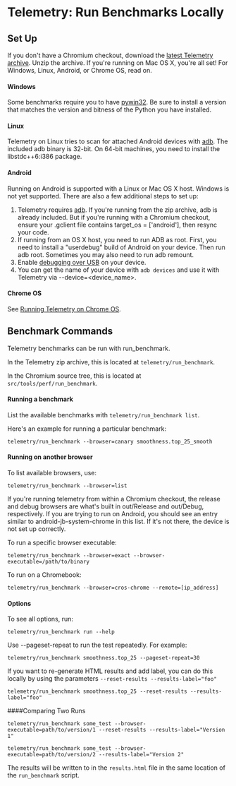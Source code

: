 <!-- Copyright 2015 The Chromium Authors. All rights reserved.
     Use of this source code is governed by a BSD-style license that can be
     found in the LICENSE file.
-->

# Telemetry: Run Benchmarks Locally

## Set Up

If you don't have a Chromium checkout, download the
[latest Telemetry archive](https://storage.googleapis.com/chromium-telemetry/snapshots/telemetry.zip).
Unzip the archive. If you're running on Mac OS X, you're all set! For
Windows, Linux, Android, or Chrome OS, read on.

#### Windows

Some benchmarks require you to have
[pywin32](http://sourceforge.net/projects/pywin32/files/pywin32/Build%20219/).
Be sure to install a version that matches the version and bitness of the Python
you have installed.

#### Linux

Telemetry on Linux tries to scan for attached Android devices with
[adb](https://developer.android.com/tools/help/adb.html).
The included adb binary is 32-bit. On 64-bit machines, you need to install the
libstdc++6:i386 package.

#### Android

Running on Android is supported with a Linux or Mac OS X host. Windows is not
yet supported. There are also a few additional steps to set up:

  1. Telemetry requires [adb](http://developer.android.com/tools/help/adb.html).
     If you're running from the zip archive, adb is already included. But if
     you're running with a Chromium checkout, ensure your .gclient file contains
     target\_os = ['android'], then resync your code.
  2. If running from an OS X host, you need to run ADB as root. First, you need
     to install a "userdebug" build of Android on your device. Then run adb
     root. Sometimes you may also need to run adb remount.
  3. Enable [debugging over USB](http://developer.android.com/tools/device.html)
     on your device.
  4. You can get the name of your device with `adb devices` and use it with
     Telemetry via --device=<device\_name>.

#### Chrome OS

See [Running Telemetry on Chrome OS](http://www.chromium.org/developers/telemetry/running-telemetry-on-chrome-os).

## Benchmark Commands

Telemetry benchmarks can be run with run\_benchmark.

In the Telemetry zip archive, this is located at `telemetry/run_benchmark`.

In the Chromium source tree, this is located at `src/tools/perf/run_benchmark`.

#### Running a benchmark

List the available benchmarks with `telemetry/run_benchmark list`.

Here's an example for running a particular benchmark:

`telemetry/run_benchmark --browser=canary smoothness.top_25_smooth`

#### Running on another browser

To list available browsers, use:

`telemetry/run_benchmark --browser=list`

If you're running telemetry from within a Chromium checkout, the release and
debug browsers are what's built in out/Release and out/Debug, respectively.
If you are trying to run on Android, you should see an entry similar to
android-jb-system-chrome in this list. If it's not there, the device is not set
up correctly.

To run a specific browser executable:

`telemetry/run_benchmark --browser=exact --browser-executable=/path/to/binary`

To run on a Chromebook:

`telemetry/run_benchmark --browser=cros-chrome --remote=[ip_address]`

#### Options

To see all options, run:

`telemetry/run_benchmark run --help`

Use --pageset-repeat to run the test repeatedly. For example:

`telemetry/run_benchmark smoothness.top_25 --pageset-repeat=30`

If you want to re-generate HTML results and add label, you can do this locally
by using the parameters `--reset-results --results-label="foo"`

`telemetry/run_benchmark smoothness.top_25 --reset-results
--results-label="foo"`

####Comparing Two Runs

`telemetry/run_benchmark some_test --browser-executable=path/to/version/1
--reset-results --results-label="Version 1"`

`telemetry/run_benchmark some_test --browser-executable=path/to/version/2
--results-label="Version 2"`

The results will be written to in the `results.html` file in the same location
of the `run_benchmark` script.
